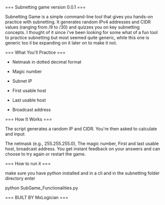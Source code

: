 === Subnetting game version 0.0.1 ===

Subnetting Game is a simple command-line tool that gives you hands-on practice with subnetting. 
It generates random IPv4 addresses and CIDR values (ranging from /9 to /30) and quizzes you on key subnetting concepts.
I thought of it since i've been looking for some what of a fun tool to practice subnetting but most seemed quite generic, while this one is generic too il be expanding on it later on to make it not.

=== What You'll Practice ===

- Netmask in dotted decimal format

- Magic number

- Subnet IP

- First usable host

- Last usable host

- Broadcast address

=== How It Works ===

The script generates a random IP and CIDR. You're then asked to calculate and input:

The netmask (e.g., 255.255.255.0), The magic number, First and last usable host, broadcast address.
You get instant feedback on your answers and can choose to try again or restart the game.

=== How to run it === 

make sure you have python installed and in a cli and in the subnetting folder directory enter

python SubGame_Functionalities.py

=== BUILT BY MxLogician ===
